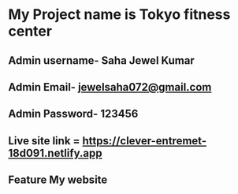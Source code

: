 # My Project name is Tokyo fitness center #
## Admin username- Saha Jewel Kumar ## 
## Admin Email- jewelsaha072@gmail.com ##
## Admin Password- 123456 ##
## Live site link =  https://clever-entremet-18d091.netlify.app ##
## Feature My website ##
